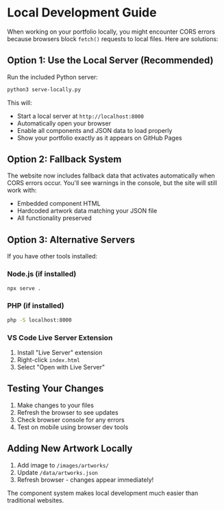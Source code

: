 # Local Development Guide

When working on your portfolio locally, you might encounter CORS errors because browsers block `fetch()` requests to local files. Here are solutions:

## Option 1: Use the Local Server (Recommended) 

Run the included Python server:

```bash
python3 serve-locally.py
```

This will:
- Start a local server at `http://localhost:8000`
- Automatically open your browser
- Enable all components and JSON data to load properly
- Show your portfolio exactly as it appears on GitHub Pages

## Option 2: Fallback System

The website now includes fallback data that activates automatically when CORS errors occur. You'll see warnings in the console, but the site will still work with:

- Embedded component HTML
- Hardcoded artwork data matching your JSON file
- All functionality preserved

## Option 3: Alternative Servers

If you have other tools installed:

### Node.js (if installed)
```bash
npx serve .
```

### PHP (if installed)
```bash
php -S localhost:8000
```

### VS Code Live Server Extension
1. Install "Live Server" extension
2. Right-click `index.html`
3. Select "Open with Live Server"

## Testing Your Changes

1. Make changes to your files
2. Refresh the browser to see updates
3. Check browser console for any errors
4. Test on mobile using browser dev tools

## Adding New Artwork Locally

1. Add image to `/images/artworks/`
2. Update `/data/artworks.json` 
3. Refresh browser - changes appear immediately!

The component system makes local development much easier than traditional websites.